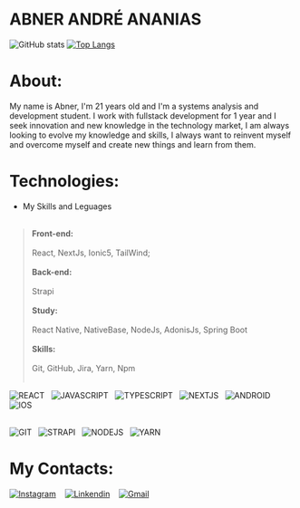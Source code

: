 # ABNER ANDRÉ ANANIAS


![GitHub stats](https://github-readme-stats.vercel.app/api?username=abnerndr&show_icons=true&theme=midnight-purple)
[![Top Langs](https://github-readme-stats.vercel.app/api/top-langs/?username=abnerndr&layout=compact&theme=midnight-purple)](https://github.com/abnerndr/github-readme-stats)





# About:
My name is Abner, I'm 21 years old and I'm a systems analysis and development student. I work with fullstack development for 1 year and I seek innovation and new knowledge in the technology market, I am always looking to evolve my knowledge and skills, I always want to reinvent myself and overcome myself and create new things and learn from them.


# Technologies:
* My Skills and Leguages<br><br>
> **Front-end:**<br><br>
> React, NextJs, Ionic5, TailWind;<br><br>
**Back-end:**<br><br>
> Strapi<br><br>
**Study:**<br><br>
>React Native, NativeBase, NodeJs, AdonisJs, Spring Boot<br><br>
**Skills:**<br><br>
> Git, GitHub, Jira, Yarn, Npm<br><br>

![REACT](https://img.icons8.com/color/60/react-native.png)&nbsp;&nbsp;
![JAVASCRIPT](https://img.icons8.com/color/60/javascript--v1.png)&nbsp;&nbsp;
![TYPESCRIPT](https://img.icons8.com/fluency/60/typescript.png)&nbsp;&nbsp;
![NEXTJS](https://i.im.ge/2022/07/25/FIXumX.png)&nbsp;&nbsp;
![ANDROID](https://cdn3.iconfinder.com/data/icons/logos-brands-3/24/logo_brand_brands_logos_android-58.png)&nbsp;&nbsp;
![IOS](https://cdn0.iconfinder.com/data/icons/flat-round-system/512/iOS-58.png)<br><br>

![GIT](https://cdn3.iconfinder.com/data/icons/social-media-2169/24/social_media_social_media_logo_git-60.png)&nbsp;&nbsp;
![STRAPI](https://i.im.ge/2022/07/25/FDGtmm.png)&nbsp;&nbsp;
![NODEJS](https://cdn4.iconfinder.com/data/icons/logos-and-brands/512/233_Node_Js_logo-66.png)&nbsp;&nbsp;
![YARN](https://cdn.icon-icons.com/icons2/2699/PNG/64/yarnpkg_logo_icon_170667.png)


# My Contacts:

[![Instagram](https://cdn2.iconfinder.com/data/icons/social-media-applications/64/social_media_applications_3-instagram-50.png)](https://www.instagram.com/abner.ananias/)&nbsp;&nbsp;&nbsp;
[![Linkendin](https://cdn2.iconfinder.com/data/icons/social-media-2285/512/1_Linkedin_unofficial_colored_svg-50.png)](https://www.linkedin.com/in/abner-andre-ananias/)&nbsp;&nbsp;&nbsp;
[![Gmail](https://cdn4.iconfinder.com/data/icons/social-media-2146/512/3_social-50.png)](mailto:abnerndr.dev@gmail.com)&nbsp;&nbsp;&nbsp;




